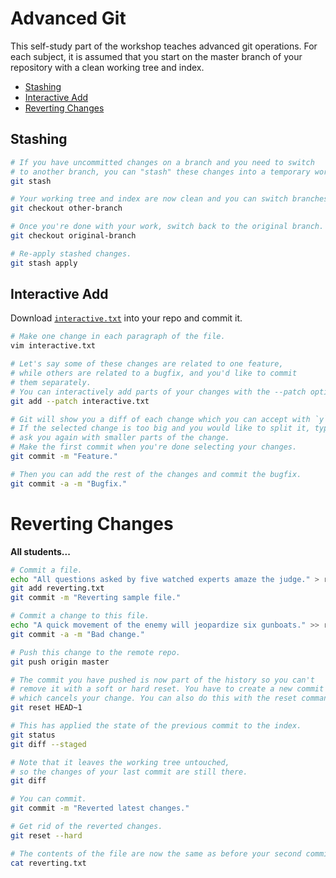 # Advanced Git

This self-study part of the workshop teaches advanced git operations.
For each subject, it is assumed that you start on the master branch
of your repository with a clean working tree and index.

* [Stashing](#stashing)
* [Interactive Add](#interactive-add)
* [Reverting Changes](#reverting-changes)



## Stashing

```bash
# If you have uncommitted changes on a branch and you need to switch
# to another branch, you can "stash" these changes into a temporary workspace.
git stash

# Your working tree and index are now clean and you can switch branches.
git checkout other-branch

# Once you're done with your work, switch back to the original branch.
git checkout original-branch

# Re-apply stashed changes.
git stash apply
```



## Interactive Add

Download [`interactive.txt`](interactive.txt) into your repo and commit it.

```bash
# Make one change in each paragraph of the file.
vim interactive.txt

# Let's say some of these changes are related to one feature,
# while others are related to a bugfix, and you'd like to commit
# them separately.
# You can interactively add parts of your changes with the --patch option.
git add --patch interactive.txt

# Git will show you a diff of each change which you can accept with `y` or reject with `n`.
# If the selected change is too big and you would like to split it, type `s` and it will
# ask you again with smaller parts of the change.
# Make the first commit when you're done selecting your changes.
git commit -m "Feature."

# Then you can add the rest of the changes and commit the bugfix.
git commit -a -m "Bugfix."
```



# Reverting Changes

**All students...**

```bash
# Commit a file.
echo "All questions asked by five watched experts amaze the judge." > reverting.txt
git add reverting.txt
git commit -m "Reverting sample file."

# Commit a change to this file.
echo "A quick movement of the enemy will jeopardize six gunboats." >> reverting.txt
git commit -a -m "Bad change."

# Push this change to the remote repo.
git push origin master

# The commit you have pushed is now part of the history so you can't
# remove it with a soft or hard reset. You have to create a new commit
# which cancels your change. You can also do this with the reset command.
git reset HEAD~1

# This has applied the state of the previous commit to the index.
git status
git diff --staged

# Note that it leaves the working tree untouched,
# so the changes of your last commit are still there.
git diff

# You can commit.
git commit -m "Reverted latest changes."

# Get rid of the reverted changes.
git reset --hard

# The contents of the file are now the same as before your second commit.
cat reverting.txt
```
